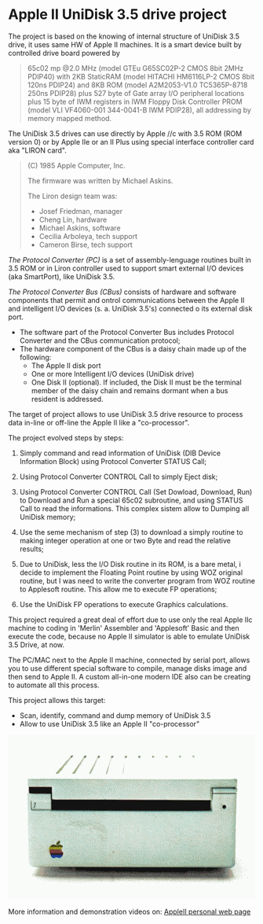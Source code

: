 # Apple II UniDisk 3.5 drive project

The project is based on the knowing of internal structure of UniDisk 3.5 drive, it uses same HW of Apple II machines. It is a smart device built by controlled drive board powered by

>65c02 mp @2.0 MHz (model GTEu G65SC02P-2 CMOS 8bit 2MHz PDIP40) with 2KB StaticRAM (model HITACHI HM6116LP-2 CMOS 8bit 120ns PDIP24) and 8KB ROM (model A2M2053-V1.0 TC5365P-8718 250ns PDIP28) plus 527 byte of Gate array I/O peripheral locations plus 15 byte of IWM registers in IWM Floppy Disk Controller PROM (model VLI VF4060-001 344-0041-B IWM PDIP28), all addressing by memory mapped method.

The UniDisk 3.5 drives can use directly by Apple //c with 3.5 ROM (ROM version 0) or by Apple IIe or an II Plus using special interface controller card aka "LIRON card".

>(C) 1985 Apple Computer, Inc.
>
>The firmware was written by Michael Askins.
>
>The Liron design team was:
>* Josef Friedman, manager
>* Cheng Lin, hardware
>* Michael Askins, software
>* Cecilia Arboleya, tech support
>* Cameron Birse, tech support


*The Protocol Converter (PC)* is a set of assembly-lenguage routines built in 3.5 ROM or in Liron controller used to support smart external I/O devices (aka SmartPort), like UniDisk 3.5. 

*The Protocol Converter Bus (CBus)* consists of hardware and software components that permit and ontrol communications between the Apple II and intelligent I/O devices (s. a. UniDisk 3.5's) connected o its external disk port.

- The software part of the Protocol Converter Bus includes Protocol Converter and the CBus communication protocol;
- The hardware component of the CBus is a daisy chain made up of the following:
    * The Apple II disk port
    * One or more Intelligent I/O devices (UniDisk drive)
    * One Disk II (optional). If included, the Disk II must be the terminal member of the daisy chain and remains dormant when a bus resident is addressed.

The target of project allows to use UniDisk 3.5 drive resource to process data in-line or off-line the Apple II like a "co-processor".

The project evolved steps by steps:

1) Simply command and read information of UniDisk (DIB Device Information Block) using Protocol Converter STATUS Call; 

2) Using Protocol Converter CONTROL Call to simply Eject disk; 

3) Using Protocol Converter CONTROL Call (Set Dowload, Download, Run) to Download and Run a special 65c02 subroutine, and using STATUS Call to read the informations. This complex sistem allow to Dumping all UniDisk memory; 

4) Use the seme mechanism of step (3) to download a simply routine to making integer operation at one or two Byte and read the relative results; 

5) Due to UniDisk, less the I/O Disk routine in its ROM, is a bare metal, i decide to implement the Floating Point routine by using WOZ original routine, but I was need to write the converter program from WOZ routine to Applesoft routine. This allow me to execute FP operations; 

6) Use the UniDisk FP operations to execute Graphics calculations.

This project required a great deal of effort due to use only the real Apple IIc machine to coding in 'Merlin' Assembler and 'Applesoft' Basic and then execute the code, because no Apple II simulator is able to emulate UniDisk 3.5 Drive, at now.

The PC/MAC next to the Apple II machine, connected by serial port, allows you to use different special software to compile, manage disks image and then send to Apple II. A custom all-in-one modern IDE also can be creating to automate all this process.

This project allows this target:
* Scan, identify, command and dump memory of UniDisk 3.5
* Allow to use UniDisk 3.5 like an Apple II "co-processor"


![UniDisk](/Images/UniDisk.png)

More information and demonstration videos on: [AppleII personal web page](https://grecoriccardo.it/apple2)

